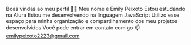 Boas vindas ao meu perfil 💙💙
Meu nome é Emily Peixoto
Estou estudando na Alura
Estou me desenvolvendo na linguagem JavaScript
Utilizo esse espaço para minha organização e compartilhamento dos meu projetos desenvolvidos
Você pode entrar em contato comigo 📫
emilypeixoto2223@gmail.com
